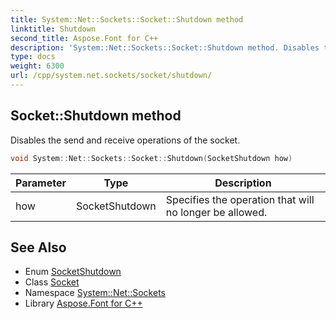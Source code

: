 ```yaml
---
title: System::Net::Sockets::Socket::Shutdown method
linktitle: Shutdown
second_title: Aspose.Font for C++
description: 'System::Net::Sockets::Socket::Shutdown method. Disables the send and receive operations of the socket in C++.'
type: docs
weight: 6300
url: /cpp/system.net.sockets/socket/shutdown/
---
```

## Socket::Shutdown method


Disables the send and receive operations of the socket.

```cpp
void System::Net::Sockets::Socket::Shutdown(SocketShutdown how)
```


| Parameter | Type | Description |
| --- | --- | --- |
| how | SocketShutdown | Specifies the operation that will no longer be allowed. |

## See Also

* Enum [SocketShutdown](../../socketshutdown/)
* Class [Socket](../)
* Namespace [System::Net::Sockets](../../)
* Library [Aspose.Font for C++](../../../)
